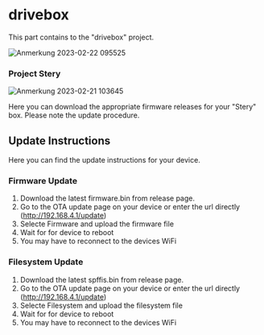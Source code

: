 # drivebox
This part contains to the "drivebox" project.

![Anmerkung 2023-02-22 095525](https://user-images.githubusercontent.com/67681325/220570950-3587cb48-8369-40d0-997e-3001696b779d.png)

### Project Stery

![Anmerkung 2023-02-21 103645](https://user-images.githubusercontent.com/67681325/220306718-fcca7fe3-31e8-4c03-b813-a4d40787946c.png)

Here you can download the appropriate firmware releases for your "Stery" box. Please note the update procedure.



## Update Instructions
Here you can find the update instructions for your device.

### Firmware Update
1. Download the latest firmware.bin from release page.
2. Go to the OTA update page on your device or enter the url directly (http://192.168.4.1/update)
3. Selecte Firmware and upload the firmware file
4. Wait for for device to reboot
5. You may have to reconnect to the devices WiFi

### Filesystem Update
1. Download the latest spffis.bin from release page.
2. Go to the OTA update page on your device or enter the url directly (http://192.168.4.1/update)
3. Selecte Filesystem and upload the filesystem file
4. Wait for for device to reboot
5. You may have to reconnect to the devices WiFi
